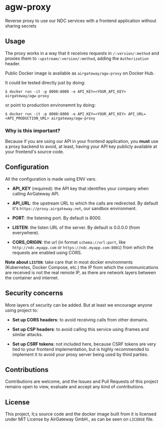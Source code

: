 # agw-proxy
Reverse proxy to use our NDC services with a frontend application without
sharing secrets

## Usage

The proxy works in a way that it receives requests in `/:version/:method` and
proxies them to `:upstream/:version/:method`, adding the `Authorization` header.

Public Docker image is available as `airgateway/agw-proxy` on Docker Hub.

It could be tested directly just by doing:

```
$ docker run -it -p 8000:8000 -e API_KEY=<YOUR_API_KEY> airgateway/agw-proxy
```

or point to production environemnt by doing:

```
$ docker run -it -p 8000:8000 -e API_KEY=<YOUR_API_KEY> API_URL=<API_PRODUCTION_URL> airgateway/agw-proxy
```

### Why is this important?

Because if you are using our API in your frontend application, you **must** use
a proxy backend to avoid, at least, having your API key publicly available at
your frontend's source code.

## Configuration

All the configuration is made using ENV vars.

- **API_KEY** (required): the API key that identifies your company when calling
AirGateway API.

- **API_URL**: the upstream URL to which the calls are redirected. By default
it's `https://proxy.airgateway.net`, our sandbox environment.

- **PORT**: the listening port. By default is 8000.

- **LISTEN**: the listen URL of the server. By default is 0.0.0.0 (from
everywhere).

- **CORS_ORIGIN**: the url (in format `schema://url:port`, like
`http://ndc.myapp.com` or `https://ndc.myapp.com:8081`) from which the requests
are enabled using CORS.

**Note about `LISTEN`**: take care that in most docker environments (Kubernetes,
Docker Compose, etc.) the IP from which the communications are received is not
the real remote IP, as there are network layers between the container and
internet.

## Security concerns

More layers of security can be added. But at least we encourage anyone using
project to:

- **Set up CORS headers**: to avoid receiving calls from other domains.

- **Set up CSP headers**: to avoid calling this service using iframes and similar
attacks.

- **Set up CSRF tokens**: not included here, because CSRF tokens are very tied to
your frontend implementation, but is highly recommended to implement it to
avoid your proxy server being used by third parties.

## Contributions

Contributions are welcome, and the Issues and Pull Requests of this project
remains open to view, evaluate and accept any kind of contributions.

## License

This project, it;s source code and the docker image built from it is licensed
under MIT License by AirGateway GmbH., as can be seen on `LICENSE` file.
